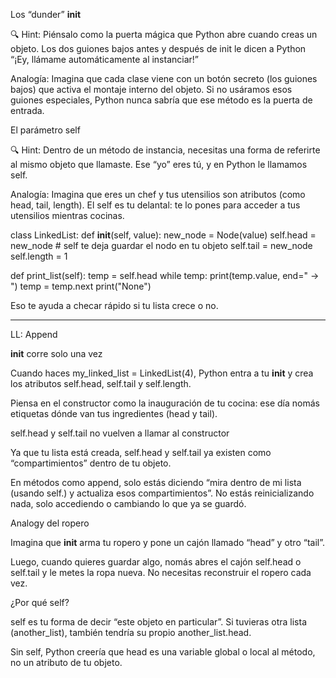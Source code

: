 Los “dunder” __init__

🔍 Hint: Piénsalo como la puerta mágica que Python abre cuando creas un objeto. Los dos guiones bajos antes y después de init le dicen a Python “¡Ey, llámame automáticamente al instanciar!”

Analogía: Imagina que cada clase viene con un botón secreto (los guiones bajos) que activa el montaje interno del objeto. Si no usáramos esos guiones especiales, Python nunca sabría que ese método es la puerta de entrada.

El parámetro self

🔍 Hint: Dentro de un método de instancia, necesitas una forma de referirte al mismo objeto que llamaste. Ese “yo” eres tú, y en Python le llamamos self.

Analogía: Imagina que eres un chef y tus utensilios son atributos (como head, tail, length). El self es tu delantal: te lo pones para acceder a tus utensilios mientras cocinas.

class LinkedList:
    def __init__(self, value):
        new_node = Node(value)
        self.head = new_node       # self te deja guardar el nodo en tu objeto
        self.tail = new_node
        self.length = 1

def print_list(self):
    temp = self.head
    while temp:
        print(temp.value, end=" -> ")
        temp = temp.next
    print("None")

Eso te ayuda a checar rápido si tu lista crece o no.

------------------------------------------------------------------------------------------------------------------------------------------------------------

LL: Append

__init__ corre solo una vez

Cuando haces my_linked_list = LinkedList(4), Python entra a tu __init__ y crea los atributos self.head, self.tail y self.length.

Piensa en el constructor como la inauguración de tu cocina: ese día nomás etiquetas dónde van tus ingredientes (head y tail).

self.head y self.tail no vuelven a llamar al constructor

Ya que tu lista está creada, self.head y self.tail ya existen como “compartimientos” dentro de tu objeto.

En métodos como append, solo estás diciendo “mira dentro de mi lista (usando self.) y actualiza esos compartimientos”. No estás reinicializando nada, solo accediendo o cambiando lo que ya se guardó.

Analogy del ropero

Imagina que __init__ arma tu ropero y pone un cajón llamado “head” y otro “tail”.

Luego, cuando quieres guardar algo, nomás abres el cajón self.head o self.tail y le metes la ropa nueva. No necesitas reconstruir el ropero cada vez.

¿Por qué self?

self es tu forma de decir “este objeto en particular”. Si tuvieras otra lista (another_list), también tendría su propio another_list.head.

Sin self, Python creería que head es una variable global o local al método, no un atributo de tu objeto.